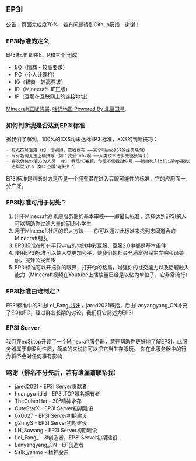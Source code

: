 ## EP3I

公告：页面完成度70%，若有问题请到Github反馈，谢谢！

### EP3I标准的定义

EP3I标准 即由E、P和三个I组成


- EQ（情商 - 较高要求）
- PC（个人计算机）
- IQ（智商 - 较高要求）
- ID（Minecraft JE正版）
- IP（豆服在互联网上的连接地址）

[Minecraft正版购买](https://minecraft.net).
[咕鸽地图 Powered By 北豆卫星](https://map.ubb.asia).

### 如何判断我是否达到EP3I标准

据我们了解到，100%的XXS均未达标EP3I标准，XXS的判断技巧：


```markdown
- 标点符号滥用（如：你别得，意我也有 ——某个叫wno857的经典名句）
- 专有名词无法正确拼写（如：我会jvav啊 ——人类技术进步先驱张博士）
- 喜欢伪装xx官方的人员 （如：我是MC客服，你信不信我封你号 ——摘自bilibili某up遇到的小学生）
- 进群就问ip（如：豆服iq多少？）
```


EP3I标准是判断对方是否是一个拥有潜在进入豆服可能性的标准，它的应用面十分广泛。

### EP3I标准可用于何处？

1. 用于Minecraft高素质服务器的基本审核——即最低标准，选择达到EP3I的人可以帮助你过滤大量的网络小学生
2. 用于Minecraft社区的识人方法——你可以通过此标准来找到志同道合的Minecraft朋友
3. EP3I标准在所有平行宇宙的地球中彩豆服、豆服2.0中都是基本条件
4. 使用EP3I标准可以使人类更加和平，使我们的社会充满富强民主文明和谐美丽，提升公民素质
5. EP3I标准可以开拓你的眼界，打开你的格局，增强你的社交能力以及话题融入能力（Minecraft视频在Youtube上播放量已经是以亿为单位了，它非常流行）

### EP3I标准由谁制定？

EP3I标准中的3I由Lei_Fang_提出，jared2021概括，后由Lanyangyang_CN补充了EQ和PC，经过群友长期的讨论，我们将它简述为EP3I

### EP3I Server

我们在ep3i.top开设了一个Minecraft服务器，意在帮助你更好地了解EP3I，此服务器属于非盈利性质，简单的来说你可以把它当生存服玩。
你在此服务器中的行为将不会对任何事有影响

### 鸣谢（排名不分先后，若有遗漏请联系我）

- jared2021 - EP3I Server贡献者
- huangyu_idid - EP3I.TOP域名拥有者
- TheCuberHat - 30²精神永存
- CuteStarX - EP3I Server初期建设
- 0x0027 - EP3I Server初期建设
- g2nnyS - EP3I Server初期建设
- LH_Sowang - EP3I Server初期建设
- Lei_Fang_ - 3I创造者，EP3I Server初期建设
- Lanyangyang_CN - EP创造者
- Sslk_yanmo - 精神股东